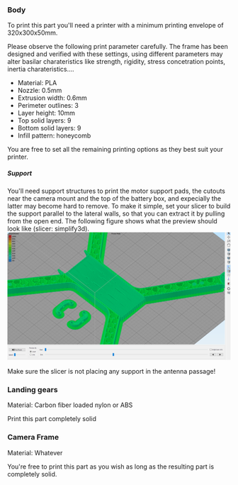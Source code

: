 ### Body

To print this part you'll need a printer with a minimum printing envelope of 320x300x50mm.

Please observe the following print parameter carefully. The frame has been designed and verified with these settings, using different parameters may alter basilar charateristics like strength, rigidity, stress concetration points, inertia charateristics....

* Material: PLA 
* Nozzle: 0.5mm
* Extrusion width: 0.6mm
* Perimeter outlines: 3
* Layer height: 10mm
* Top solid layers: 9
* Bottom solid layers: 9
* Infill pattern: honeycomb

You are free to set all the remaining printing options as they best suit your printer.

##### Support

You'll need support structures to print the motor support pads, the cutouts near the camera mount and the top of the battery box, and expecially the latter may become hard to remove. To make it simple, set your slicer to build the support parallel to the lateral walls, so that you can extract it by pulling from the open end. The following figure shows what the preview should look like (slicer: simplify3d).
![Support material example](body_support.png)

Make sure the slicer is not placing any support in the antenna passage!

### Landing gears

Material: Carbon fiber loaded nylon or ABS

Print this part completely solid

### Camera Frame

Material: Whatever

You're free to print this part as you wish as long as the resulting part is completely solid.

